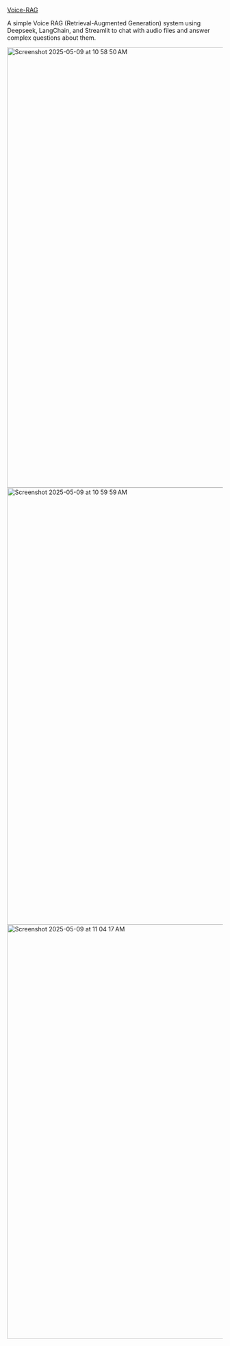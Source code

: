 [Voice-RAG](https://github.com/NarimanN2/ollama-playground/tree/main/voice-rag)

A simple Voice RAG (Retrieval-Augmented Generation) system using Deepseek, LangChain, and Streamlit to chat with audio files and answer complex questions about them.

<img width="1028" alt="Screenshot 2025-05-09 at 10 58 50 AM" src="https://github.com/user-attachments/assets/b5c4ecfd-1ef7-46fe-9fac-0a2b377e9632" />

<img width="1020" alt="Screenshot 2025-05-09 at 10 59 59 AM" src="https://github.com/user-attachments/assets/1703f69b-f24e-4157-8863-0c83e401fef0" />

<img width="967" alt="Screenshot 2025-05-09 at 11 04 17 AM" src="https://github.com/user-attachments/assets/e6fd75c8-9605-4336-994b-de61fe004d05" />



